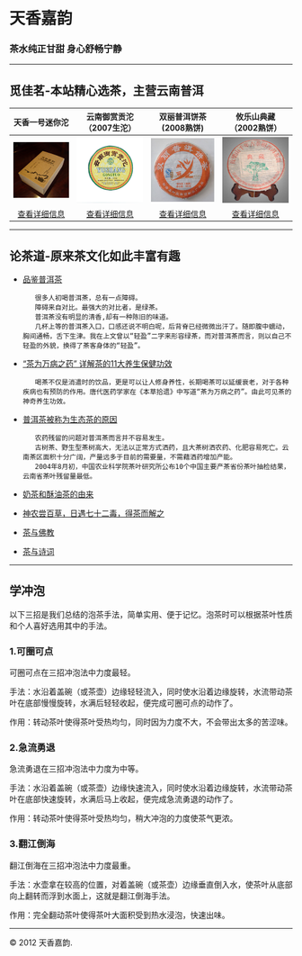 # 天香嘉韵

### 茶水纯正甘甜 身心舒畅宁静
---

## 觅佳茗-本站精心选茶，主营云南普洱 

|天香一号迷你沱|云南御赏贡沱（2007生沱）|双丽普洱饼茶(2008熟饼)|攸乐山典藏（2002熟饼）|
|:---------:|:---------:|:---------:|:---------:|
|![](天香一号迷你沱.png)|![](云南御赏贡沱.png)|![](双丽普洱饼茶.png)|![](攸乐山典藏.png)|
|[查看详细信息](http://item.taobao.com/item.htm?spm=0.0.0.0.HoEaIg&id=22013035718)|[查看详细信息](http://item.taobao.com/item.htm?spm=a1z10.1.w4004-2734769322.4.LKXuss&id=36666992194)|[查看详细信息](http://item.taobao.com/item.htm?spm=a1z10.1.w4004-2734769322.6.LKXuss&id=36653918779)|[查看详细信息](http://item.taobao.com/item.htm?spm=a1z10.1.w4004-2734769322.8.LKXuss&id=36657931359)|

---
## 论茶道-原来茶文化如此丰富有趣
* [品鉴普洱茶](品鉴普洱茶.html)

		 很多人初喝普洱茶，总有一点障碍。
		 障碍来自对比。最强大的对比者，是绿茶。
		 普洱茶没有明显的清香,却有一种陈旧的味道。
		 几杯上等的普洱茶入口，口感还说不明白呢，后背脊已经微微出汗了。随即腹中蠕动，胸间通畅，舌下生津。我在上文曾以“轻盈”二字来形容绿茶，而对普洱茶而言，则以自己不轻盈的外貌，换得了茶客身体的“轻盈”。

* [“茶为万病之药” 详解茶的11大养生保健功效](茶为万病之药.html)

	     喝茶不仅是消遣时的饮品，更是可以让人修身养性，长期喝茶可以延缓衰老，对于各种疾病也有预防的作用。唐代医药学家在《本草拾遗》中写道“茶为万病之药”。由此可见茶的神奇养生功效。
	     
* [普洱茶被称为生态茶的原因](普洱茶被称为生态茶的原因.html)
			
		 农药残留的问题对普洱茶而言并不容易发生。
		 古树茶、野生型茶树高大，无法以正常方式洒药，且大茶树洒农药、化肥容易死亡。云南茶区面积十分广阔，产量远多于目前的需要量，不需藉洒药增加产能。
		 2004年8月初，中国农业科学院茶叶研究所公布10个中国主要产茶省份茶叶抽检结果，云南省茶叶残留量最低。

* [奶茶和酥油茶的由来](奶茶和酥油茶的由来.html)

* [神农尝百草，日遇七十二毒，得茶而解之](神农尝百草.html)

* [茶与佛教](茶与佛教.html)

* [茶与诗词](茶与诗词.html)


---
## 学冲泡
以下三招是我们总结的泡茶手法，简单实用、便于记忆。泡茶时可以根据茶叶性质和个人喜好选用其中的手法。

### 1.可圈可点
可圈可点在三招冲泡法中力度最轻。

手法：水沿着盖碗（或茶壶）边缘轻轻流入，同时使水沿着边缘旋转，水流带动茶叶在底部慢慢旋转，水满后轻轻收起，便完成可圈可点的动作了。

作用：转动茶叶使得茶叶受热均匀，同时因为力度不大，不会带出太多的苦涩味。

### 2.急流勇退
急流勇退在三招冲泡法中力度为中等。

手法：水沿着盖碗（或茶壶）边缘快速流入，同时使水沿着边缘旋转，水流带动茶叶在底部快速旋转，水满后马上收起，便完成急流勇退的动作了。

作用：转动茶叶使得茶叶受热均匀，稍大冲泡的力度使茶气更浓。

### 3.翻江倒海
翻江倒海在三招冲泡法中力度最重。

手法：水壶拿在较高的位置，对着盖碗（或茶壶）边缘垂直倒入水，使茶叶从底部向上翻转而浮到水面上，这就是翻江倒海手法。

作用：完全翻动茶叶使得茶叶大面积受到热水浸泡，快速出味。

---
© 2012 天香嘉韵.


